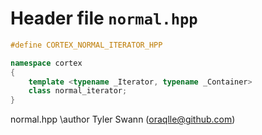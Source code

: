 # Header file `normal.hpp`

``` cpp
#define CORTEX_NORMAL_ITERATOR_HPP

namespace cortex
{
    template <typename _Iterator, typename _Container>
    class normal_iterator;
}
```

normal.hpp \\author Tyler Swann (oraqlle@github.com)
